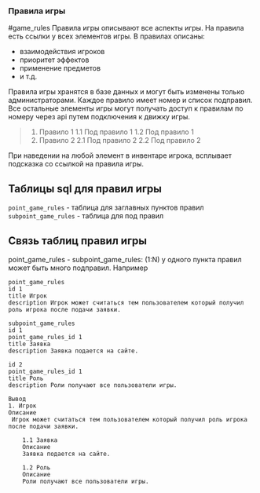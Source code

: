 ### Правила игры

#game_rules
Правила игры описывают все аспекты игры. На правила есть ссылки у всех элементов игры. В правилах описаны:
- взаимодействия игроков
- приоритет эффектов
- применение предметов
- и т.д.

Правила игры хранятся в базе данных и могут быть изменены только администраторами.
Каждое правило имеет номер и список подправил. Все остальные элементы игры могут получать доступ к правилам по номеру через api путем подключения к движку игры.


> 1. Правило 1
	1.1 Под правило 1
	1.2 Под правило 1
> 2. Правило 2
	2.1 Под правило 2
	2.2 Под правило 2

При  наведении на любой элемент в инвентаре игрока, всплывает подсказка со ссылкой на правила игры.

## Таблицы sql для правил игры

`point_game_rules` - таблица для заглавных пунктов правил
`subpoint_game_rules` - таблица для под правил

## Связь таблиц правил игры

point_game_rules - subpoint_game_rules: (1:N) у одного пункта правил может быть много подправил.
	Например 
	
	point_game_rules
	id 1
	title Игрок
	description Игрок может считаться тем пользователем который получил роль игрока после подачи заявки. 
	
	subpoint_game_rules
	id 1
	point_game_rules_id 1
	title Заявка
	description Заявка подается на сайте.
	
	id 2
	point_game_rules_id 1
	title Роль
	description Роли получают все пользователи игры.
	
	Вывод
	1. Игрок
	Описание
	 Игрок может считаться тем пользователем который получил роль игрока после подачи заявки. 
	 
		1.1 Заявка
		Описание
		Заявка подается на сайте.
				 
		1.2 Роль
		Описание
		Роли получают все пользователи игры.

